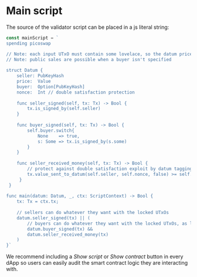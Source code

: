 # Main script

The source of the validator script can be placed in a js literal string:

```js
const mainScript = `
spending picoswap

// Note: each input UTxO must contain some lovelace, so the datum price will be a bit higher than the nominal price
// Note: public sales are possible when a buyer isn't specified
 
struct Datum {
    seller: PubKeyHash
    price:  Value              
    buyer:  Option[PubKeyHash]
    nonce:  Int // double satisfaction protection
 
    func seller_signed(self, tx: Tx) -> Bool {
        tx.is_signed_by(self.seller)
    }
 
    func buyer_signed(self, tx: Tx) -> Bool {
        self.buyer.switch{
            None    => true,
            s: Some => tx.is_signed_by(s.some)
        }
    }
 
    func seller_received_money(self, tx: Tx) -> Bool {
        // protect against double satisfaction exploit by datum tagging the output using a nonce
        tx.value_sent_to_datum(self.seller, self.nonce, false) >= self.price
     }
 }
 
func main(datum: Datum, _, ctx: ScriptContext) -> Bool {
    tx: Tx = ctx.tx;
 
    // sellers can do whatever they want with the locked UTxOs
    datum.seller_signed(tx) || (
        // buyers can do whatever they want with the locked UTxOs, as long as the sellers receive their end of the deal
        datum.buyer_signed(tx) && 
        datum.seller_received_money(tx)
    )
}`
```

We recommend including a *Show script* or *Show contract* button in every dApp so users can easily audit the smart contract logic they are interacting with.